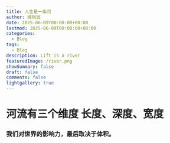 ```yaml
---
title: 人生是一条河
author: 维利翁
date: 2025-06-09T00:00:00+08:00
lastmod: 2025-06-09T00:00:00+08:00
categories:
  - Blog
tags:
  - Blog
description: Lift is a river
featuredImage: /river.png
showSummary: false
draft: false
comments: false
lightgallery: true
---
```



# 河流有三个维度 长度、深度、宽度

### 我们对世界的影响力，最后取决于体积。
